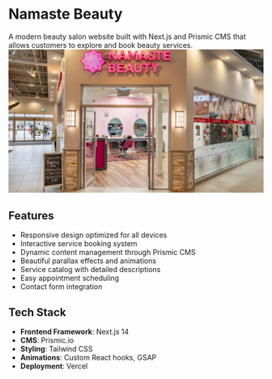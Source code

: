 # Namaste Beauty

A modern beauty salon website built with Next.js and Prismic CMS that allows customers to explore and book beauty services.
![Namaste Beauty](public/banner.jpg)

## Features

- Responsive design optimized for all devices
- Interactive service booking system
- Dynamic content management through Prismic CMS
- Beautiful parallax effects and animations
- Service catalog with detailed descriptions
- Easy appointment scheduling
- Contact form integration

## Tech Stack

- **Frontend Framework**: Next.js 14
- **CMS**: Prismic.io
- **Styling**: Tailwind CSS
- **Animations**: Custom React hooks, GSAP
- **Deployment**: Vercel


